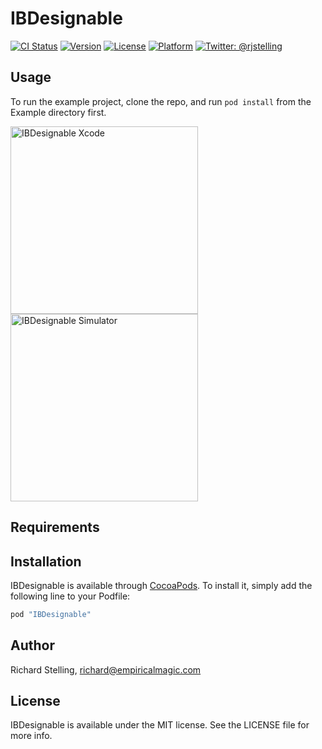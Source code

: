 # IBDesignable

[![CI Status](http://img.shields.io/travis/rjstelling/ibdesignable.svg?style=flat)](https://travis-ci.org/rjstelling/ibdesignable)
[![Version](https://img.shields.io/cocoapods/v/IBDesignable.svg?style=flat)](http://cocoapods.org/pods/IBDesignable)
[![License](https://img.shields.io/cocoapods/l/IBDesignable.svg?style=flat)](http://cocoapods.org/pods/IBDesignable)
[![Platform](https://img.shields.io/cocoapods/p/IBDesignable.svg?style=flat)](http://cocoapods.org/pods/IBDesignable)
[![Twitter: @rjstelling](https://img.shields.io/badge/contact-@rjstelling-blue.svg?style=flat)](https://twitter.com/rjstelling)

## Usage

To run the example project, clone the repo, and run `pod install` from the Example directory first.

<img src="https://raw.githubusercontent.com/rjstelling/ibdesignable/assets/Screen%20Shots/xcode.png" alt="IBDesignable Xcode" title="IBDesignable Xcode" height="300" style="display: inline">

<img src="https://raw.githubusercontent.com/rjstelling/ibdesignable/assets/Screen%20Shots/simulator.png" alt="IBDesignable Simulator" title="IBDesignable Simulator" height="300" style="display: inline">

## Requirements

## Installation

IBDesignable is available through [CocoaPods](http://cocoapods.org). To install
it, simply add the following line to your Podfile:

```ruby
pod "IBDesignable"
```

## Author

Richard Stelling, richard@empiricalmagic.com

## License

IBDesignable is available under the MIT license. See the LICENSE file for more info.
